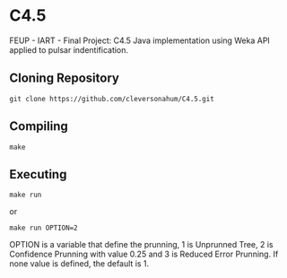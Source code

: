 # C4.5
FEUP - IART - Final Project: C4.5 Java implementation using Weka API applied to pulsar indentification.

## Cloning Repository
```git clone https://github.com/cleversonahum/C4.5.git```

## Compiling
```make```

## Executing
```make run```

or

```make run OPTION=2```

OPTION is a variable that define the prunning, 1 is Unprunned Tree, 2 is Confidence Prunning with value 0.25 and 3 is Reduced Error Prunning. If none value is defined, the default is 1.
